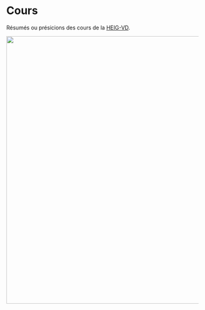 # Cours
Résumés ou présicions des cours de la [HEIG-VD](https://heig-vd.ch/).

<img src="https://upload.wikimedia.org/wikipedia/commons/thumb/2/2c/HEIG-VD_logotype-baseline_rouge-rvb.png/1920px-HEIG-VD_logotype-baseline_rouge-rvb.png" width="700"/>
